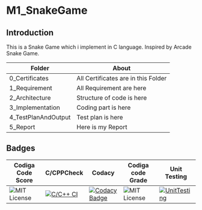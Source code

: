 # M1_SnakeGame
## Introduction
This is a Snake Game which i implement in  C language. Inspired by Arcade Snake Game.

| Folder | About| 
| -----------| --------------- |
|0_Certificates| All Certificates are in this Folder|
|1_Requirement	|All Requirement are here|
|2_Architecture|	Structure of code is here|
|3_Implementation	|Coding part is here|
|4_TestPlanAndOutput|	Test plan is here|
|5_Report|	Here is my Report|


## Badges

| Codiga Code Score | C/CPPCheck | Codacy| Codiga code Grade | Unit Testing |
| -----------| --------------- |--------------- |--------------- |-----------------|
|![MIT License](https://api.codiga.io/project/31118/score/svg)|[![C/C++ CI](https://github.com/gaurav0903/M1_SnakeGame/actions/workflows/c-cpp1.yml/badge.svg)](https://github.com/gaurav0903/M1_SnakeGame/actions/workflows/c-cpp1.yml) |[![Codacy Badge](https://app.codacy.com/project/badge/Grade/b4a96a0f379a4d67a860a1756388143f)](https://www.codacy.com/gh/gaurav0903/M1_SnakeGame/dashboard?utm_source=github.com&amp;utm_medium=referral&amp;utm_content=gaurav0903/M1_SnakeGame&amp;utm_campaign=Badge_Grade)|![MIT License](https://api.codiga.io/project/31118/status/svg) | [![UnitTesting](https://github.com/gaurav0903/M1_SnakeGame/actions/workflows/c-cpp67.yml/badge.svg)](https://github.com/gaurav0903/M1_SnakeGame/actions/workflows/c-cpp67.yml)|






